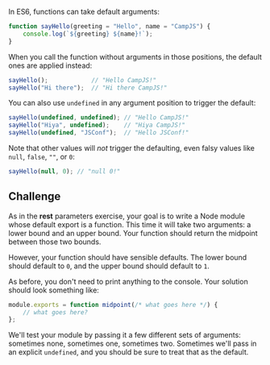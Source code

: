 In ES6, functions can take default arguments:

```js
function sayHello(greeting = "Hello", name = "CampJS") {
    console.log(`${greeting} ${name}!`);
}
```

When you call the function without arguments in those positions, the default ones are applied instead:

```js
sayHello();            // "Hello CampJS!"
sayHello("Hi there");  // "Hi there CampJS!"
```

You can also use `undefined` in any argument position to trigger the default:

```js
sayHello(undefined, undefined); // "Hello CampJS!"
sayHello("Hiya", undefined);    // "Hiya CampJS!"
sayHello(undefined, "JSConf");  // "Hello JSConf!"
```

Note that other values will *not* trigger the defaulting, even falsy values like `null`, `false`, `""`, or `0`:

```js
sayHello(null, 0); // "null 0!"
```

## Challenge

As in the **rest** parameters exercise, your goal is to write a Node module whose default export is a function.  This time it will take two arguments: a lower bound and an upper bound.  Your function should return the midpoint between those two bounds.

However, your function should have sensible defaults.  The lower bound should default to `0`, and the upper bound should default to `1`.

As before, you don't need to print anything to the console.  Your solution should look something like:

```js
module.exports = function midpoint(/* what goes here */) {
    // what goes here?
};
```

We'll test your module by passing it a few different sets of arguments: sometimes none, sometimes one, sometimes two.  Sometimes we'll pass in an explicit `undefined`, and you should be sure to treat that as the default.
